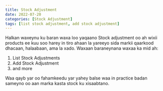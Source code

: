 ```yaml
---
title: Stock Adjustment
date: 2022-07-20
categories: [Stock Adjustment]
tags: [list stock adjustment, add stock adjustment]
---
```


Halkan waxeynu ku baran waxa loo yaqaano Stock adjustment oo ah wixii products ee kuu soo harey in tiro ahaan la yareeyo sida markii qaarkood dhacaan, halaabaan, ama la xado. Waxaan baraneynana waxaa ka mid ah:

1. List Stock Adjustments
2. Add Stock Adjustment
3. and more

Waa qayb yar oo fahamkeedu yar yahey balse waa in practice badan sameyno oo aan marka kasta stock ku xisaabtano.
